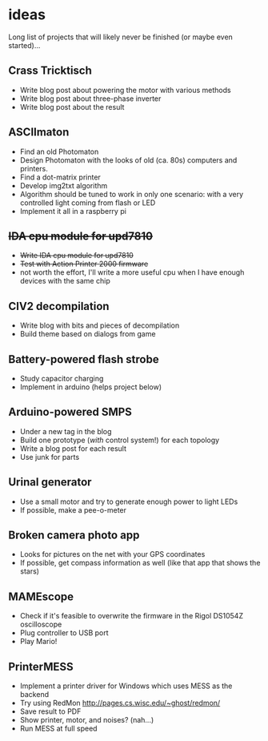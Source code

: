 # ideas
Long list of projects that will likely never be finished (or maybe even started)...

## Crass Tricktisch
- Write blog post about powering the motor with various methods
- Write blog post about three-phase inverter
- Write blog post about the result

## ASCIImaton
- Find an old Photomaton
 - Design Photomaton with the looks of old (ca. 80s) computers and printers.
- Find a dot-matrix printer
- Develop img2txt algorithm
 - Algorithm should be tuned to work in only one scenario: with a very controlled light coming from flash or LED
- Implement it all in a raspberry pi

## ~~IDA cpu module for upd7810~~
- ~~Write IDA cpu module for upd7810~~
- ~~Test with Action Printer 2000 firmware~~
- not worth the effort, I'll write a more useful cpu when I have enough devices with the same chip

## CIV2 decompilation
- Write blog with bits and pieces of decompilation
- Build theme based on dialogs from game

## Battery-powered flash strobe
- Study capacitor charging 
- Implement in arduino (helps project below)

## Arduino-powered SMPS
- Under a new tag in the blog
- Build one prototype (*with* control system!) for each topology
- Write a blog post for each result
- Use junk for parts

## Urinal generator
- Use a small motor and try to generate enough power to light LEDs
- If possible, make a pee-o-meter

## Broken camera photo app
- Looks for pictures on the net with your GPS coordinates
- If possible, get compass information as well (like that app that shows the stars)

## MAMEscope
- Check if it's feasible to overwrite the firmware in the Rigol DS1054Z oscilloscope
- Plug controller to USB port
- Play Mario!

## PrinterMESS
- Implement a printer driver for Windows which uses MESS as the backend
 - Try using RedMon <http://pages.cs.wisc.edu/~ghost/redmon/>
- Save result to PDF
- Show printer, motor, and noises? (nah...)
- Run MESS at full speed
